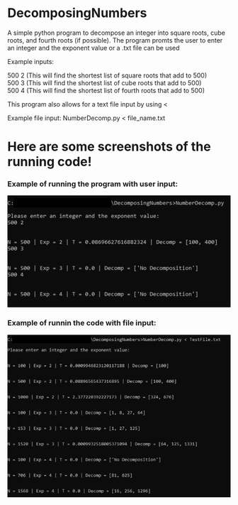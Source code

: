 # DecomposingNumbers
A simple python program to decompose an integer into square roots, cube roots, and fourth roots (if possible).
The program promts the user to enter an integer and the exponent value or a .txt file can be used

Example inputs: 

500 2 (This will find the shortest list of square roots that add to 500)  
500 3 (This will find the shortest list of cube roots that add to 500)  
500 4 (This will find the shortest list of fourth roots that add to 500)  

This program also allows for a text file input by using <

Example file input: NumberDecomp.py < file_name.txt

# Here are some screenshots of the running code!

### Example of running the program with user input:

![](DecompTest.png)

### Example of runnin the code with file input:

![](DecompFileTest.png)
